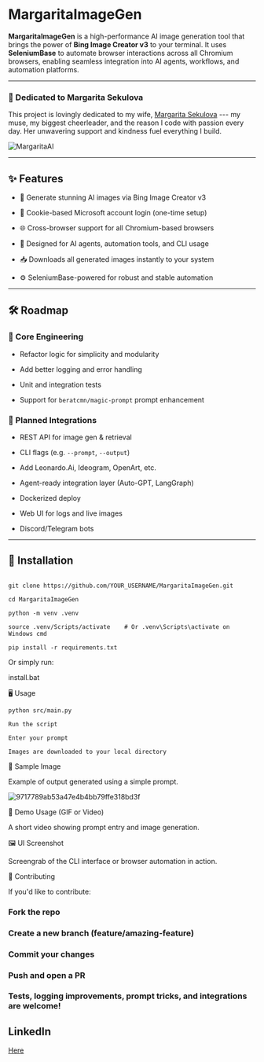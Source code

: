 # MargaritaImageGen

**MargaritaImageGen** is a high-performance AI image generation tool that brings the power of **Bing Image Creator v3** to your terminal. It uses **SeleniumBase** to automate browser interactions across all Chromium browsers, enabling seamless integration into AI agents, workflows, and automation platforms.

---

### 🩷 Dedicated to Margarita Sekulova

This project is lovingly dedicated to my wife, [Margarita Sekulova](https://en.wikipedia.org/wiki/Margarita_Sekulova) --- my muse, my biggest cheerleader, and the reason I code with passion every day. Her unwavering support and kindness fuel everything I build.

![MargaritaAI](https://github.com/user-attachments/assets/ae473014-f71e-428f-a176-526f22d30e0d)


---

## ✨ Features

- 🎨 Generate stunning AI images via Bing Image Creator v3

- 🔐 Cookie-based Microsoft account login (one-time setup)

- 🌐 Cross-browser support for all Chromium-based browsers

- 🤖 Designed for AI agents, automation tools, and CLI usage

- 📥 Downloads all generated images instantly to your system

- ⚙️ SeleniumBase-powered for robust and stable automation

---

## 🛠️ Roadmap

### 🔧 Core Engineering

- Refactor logic for simplicity and modularity

- Add better logging and error handling

- Unit and integration tests

- Support for `beratcmn/magic-prompt` prompt enhancement

### 📡 Planned Integrations

- REST API for image gen & retrieval

- CLI flags (e.g. `--prompt`, `--output`)

- Add Leonardo.Ai, Ideogram, OpenArt, etc.

- Agent-ready integration layer (Auto-GPT, LangGraph)

- Dockerized deploy

- Web UI for logs and live images

- Discord/Telegram bots

---

## 🧰 Installation

```

git clone https://github.com/YOUR_USERNAME/MargaritaImageGen.git

cd MargaritaImageGen

python -m venv .venv

source .venv/Scripts/activate    # Or .venv\Scripts\activate on Windows cmd

pip install -r requirements.txt
```

Or simply run:

install.bat

🖥️ Usage
```
python src/main.py

Run the script

Enter your prompt

Images are downloaded to your local directory
```
📸 Sample Image

Example of output generated using a simple prompt.

![9717789ab53a47e4b4bb79ffe318bd3f](https://github.com/user-attachments/assets/2905c831-3b3e-48d7-91aa-b443fd2365f0)


🎥 Demo Usage (GIF or Video)

A short video showing prompt entry and image generation.

<!-- Replace with actual link -->

🖼️ UI Screenshot

Screengrab of the CLI interface or browser automation in action.

<!-- Replace with actual image path -->

🤝 Contributing

If you'd like to contribute:

### Fork the repo

### Create a new branch (feature/amazing-feature)

### Commit your changes

### Push and open a PR

### Tests, logging improvements, prompt tricks, and integrations are welcome!

## LinkedIn
[Here](https://www.linkedin.com/in/kristiyan-radev?utm_source=share&utm_campaign=share_via&utm_content=profile&utm_medium=android_app)